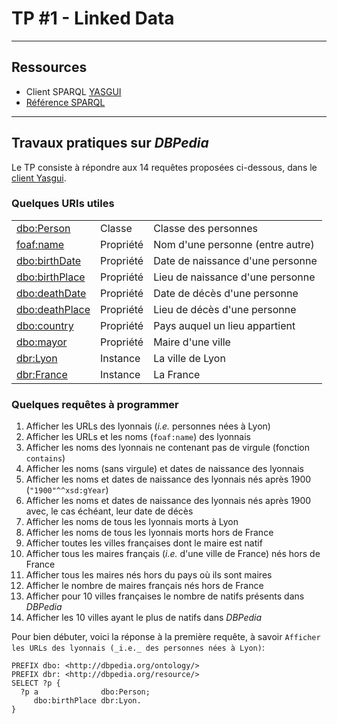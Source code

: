 # TP #1 - Linked Data

---
## Ressources

  - Client SPARQL [YASGUI](http://yasgui.triply.cc/)    
  - [Référence SPARQL](http://www.w3.org/TR/sparql11-query/)

---
## Travaux pratiques sur _DBPedia_

Le TP consiste à répondre aux 14 requêtes proposées ci-dessous, dans le [client Yasgui](https://yasgui.triply.cc).

### Quelques URIs utiles

  |                                                           |           |                                  |
  |---                                                        |---        |---                               |
  | [dbo:Person](http://dbpedia.org/ontology/Person)          | Classe    | Classe des personnes             |
  | [foaf:name](http://xmlns.com/foaf/0.1/Person)             | Propriété | Nom d'une personne (entre autre) |
  | [dbo:birthDate](http://dbpedia.org/ontology/birthDate)    | Propriété | Date de naissance d'une personne |
  | [dbo:birthPlace	](http://dbpedia.org/ontology/birthPlace) | Propriété | Lieu de naissance d'une personne |
  | [dbo:deathDate](http://dbpedia.org/ontology/deathDate)    | Propriété | Date de décès d'une personne     |
  | [dbo:deathPlace](http://dbpedia.org/ontology/deathPlace)  | Propriété | Lieu de décès d'une personne     |
  | [dbo:country](http://dbpedia.org/ontology/country)        | Propriété | Pays auquel un lieu appartient   |
  | [dbo:mayor](http://dbpedia.org/ontology/mayor)            | Propriété | Maire d'une ville                |
  | [dbr:Lyon](http://dbpedia.org/resource/Lyon)              | Instance  | La ville de Lyon                 |
  | [dbr:France](http://dbpedia.org/resource/Lyon)            | Instance  | La France                        |


### Quelques requêtes à programmer

  1. Afficher les URLs des lyonnais (_i.e._ personnes nées à Lyon)
  1. Afficher les URLs et les noms (`foaf:name`) des lyonnais
  1. Afficher les noms des lyonnais ne contenant pas de virgule (fonction `contains`)
  1. Afficher les noms (sans virgule) et dates de naissance des lyonnais
  1. Afficher les noms et dates de naissance des lyonnais nés après 1900 (`"1900"^^xsd:gYear`)
  1. Afficher les noms et dates de naissance des lyonnais nés après 1900 avec, le cas échéant, leur date de décès
  1. Afficher les noms de tous les lyonnais morts à Lyon
  1. Afficher les noms de tous les lyonnais morts hors de France
  1. Afficher toutes les villes françaises dont le maire est natif
  1. Afficher tous les maires français (_i.e._ d'une ville de France) nés hors de France
  1. Afficher tous les maires nés hors du pays où ils sont maires
  1. Afficher le nombre de maires français nés hors de France
  1. Afficher pour 10 villes françaises le nombre de natifs présents dans _DBPedia_
  1. Afficher les 10 villes ayant le plus de natifs dans _DBPedia_

Pour bien débuter, voici la réponse à la première requête, à savoir `Afficher les URLs des lyonnais (_i.e._ des personnes nées à Lyon)`:

```sparql
PREFIX dbo: <http://dbpedia.org/ontology/>
PREFIX dbr: <http://dbpedia.org/resource/>
SELECT ?p {
  ?p a              dbo:Person;
     dbo:birthPlace dbr:Lyon.
}
```